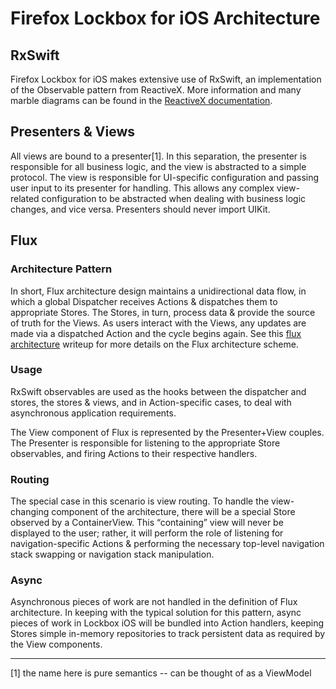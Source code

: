 # Firefox Lockbox for iOS Architecture

## RxSwift

Firefox Lockbox for iOS makes extensive use of RxSwift, an implementation of the Observable pattern from ReactiveX. More information and many marble diagrams can be found in the [ReactiveX documentation](http://reactivex.io/).

## Presenters & Views

All views are bound to a presenter[1]. In this separation, the presenter is responsible for all business logic, and the view is abstracted to a simple protocol. The view is responsible for UI-specific configuration and passing user input to its presenter for handling. This allows any complex view-related configuration to be abstracted when dealing with business logic changes, and vice versa. Presenters should never import UIKit.

## Flux

### Architecture Pattern

In short, Flux architecture design maintains a unidirectional data flow, in which a global Dispatcher receives Actions & dispatches them to appropriate Stores. The Stores, in turn, process data & provide the source of truth for the Views. As users interact with the Views, any updates are made via a dispatched Action and the cycle begins again. See this [flux architecture](https://facebook.github.io/flux/docs/overview.html) writeup for more details on the Flux architecture scheme.

### Usage

RxSwift observables are used as the hooks between the dispatcher and stores, the stores & views, and in Action-specific cases, to deal with asynchronous application requirements.

The View component of Flux is represented by the Presenter+View couples. The Presenter is responsible for listening to the appropriate Store observables, and firing Actions to their respective handlers.

### Routing

The special case in this scenario is view routing. To handle the view-changing component of the architecture, there will be a special Store observed by a ContainerView. This “containing” view will never be displayed to the user; rather, it will perform the role of listening for navigation-specific Actions & performing the necessary top-level navigation stack swapping or navigation stack manipulation.

### Async

Asynchronous pieces of work are not handled in the definition of Flux architecture. In keeping with the typical solution for this pattern, async pieces of work in Lockbox iOS will be bundled into Action handlers, keeping Stores simple in-memory repositories to track persistent data as required by the View components.

---

[1] the name here is pure semantics -- can be thought of as a ViewModel
